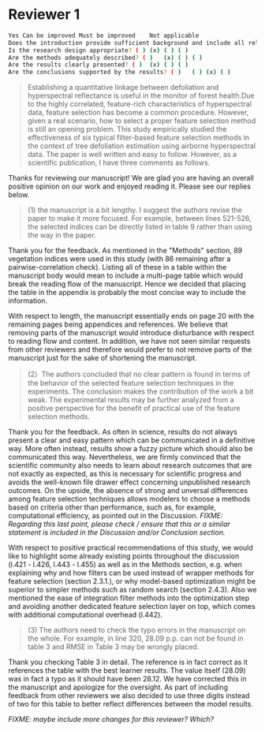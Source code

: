 # Reviewer 1

```sh
Yes	Can be improved	Must be improved	Not applicable
Does the introduction provide sufficient background and include all relevant references? ( )	(x)	( )	( )
Is the research design appropriate? ( )	(x)	( )	( )
Are the methods adequately described? ( )	(x)	( )	( )
Are the results clearly presented? ( )	(x)	( )	( )
Are the conclusions supported by the results? ( )	( )	(x)	( )
```

> Establishing a quantitative linkage between defoliation and hyperspectral reflectance is useful in the monitor of forest health.Due to the highly correlated, feature-rich characteristics of hyperspectral data, feature selection has become a common procedure. However, given a real scenario, how to select a proper feature selection method is still an opening problem. This study empirically studied the effectiveness of six typical filter-based feature selection methods in the context of tree defoliation estimation using airborne hyperspectral data. The paper is well written and easy to follow. However, as a scientific publication, I have three comments as follows.

Thanks for reviewing our manuscript!
We are glad you are having an overall positive opinion on our work and enjoyed reading it.
Please see our replies below.

> (1) the manuscript is a bit lengthy. I suggest the authors revise the paper to make it more focused. For example, between lines 521-526, the selected indices can be directly listed in table 9 rather than using the way in the paper.

Thank you for the feedback.
As mentioned in the "Methods" section, 89 vegetation indices were used in this study (with 86 remaining after a pairwise-correlation check).
Listing all of these in a table within the manuscript body would mean to include a multi-page table which would break the reading flow of the manuscript.
Hence we decided that placing the table in the appendix is probably the most concise way to include the information.

With respect to length, the manuscript essentially ends on page 20 with the remaining pages being appendices and references.
We believe that removing parts of the manuscript would introduce disturbance with respect to reading flow and content.
In addition, we have not seen similar requests from other reviewers and therefore would prefer to not remove parts of the manuscript just for the sake of shortening the manuscript.

> (2）The authors concluded that no clear pattern is found in terms of the behavior of the selected feature selection techniques in the experiments. The conclusion makes the contribution of the work a bit weak. The experimental results may be further analyzed from a positive perspective for the benefit of practical use of the feature selection methods.

Thank you for the feedback.
As often in science, results do not always present a clear and easy pattern which can be communicated in a definitive way.
More often instead, results show a fuzzy picture which should also be communicated this way.
Nevertheless, we are firmly convinced that the scientific community also needs to learn about research outcomes that are not exactly as expected, as this is necessary for scientific progress and avoids the well-known file drawer effect concerning unpublished research outcomes.
On the upside, the absence of strong and unversal differences among feature selection techniques allows modelers to choose a methods based on criteria other than performance, such as, for example, computational efficiency, as pointed out in the Discussion.
*FIXME: Regarding this last point, please check / ensure that this or a similar statement is included in the Discussion and/or Conclusion section.*

With respect to positive practical recommendations of this study, we would like to highlight some already existing points throughout the discussion (l.421 - l.426, l.443 - l.455) as well as in the Methods section, e.g. when explaining why and how filters can be used instead of wrapper methods for feature selection (section 2.3.1.), or why model-based optimization might be superior to simpler methods such as random search (section 2.4.3).
Also we mentioned the ease of integration filter methods into the optimization step and avoiding another dedicated feature selection layer on top, which comes with additional computational overhead (l.442).

> (3) The authors need to check the typo errors in the manuscript on the whole.  For example, in line 320, 28.09 p.p. can not be found in table 3 and RMSE in Table 3 may be wrongly placed.

Thank you checking Table 3 in detail.
The reference is in fact correct as it references the table with the best learner results.
The value itself (28.09) was in fact a typo as it should have been 28.12.
We have corrected this in the manuscript and apologize for the oversight.
As part of including feedback from other reviewers we also decided to use three digits instead of two for this table to better reflect differences between the model results.

*FIXME: maybe include more changes for this reviewer? Which?*
